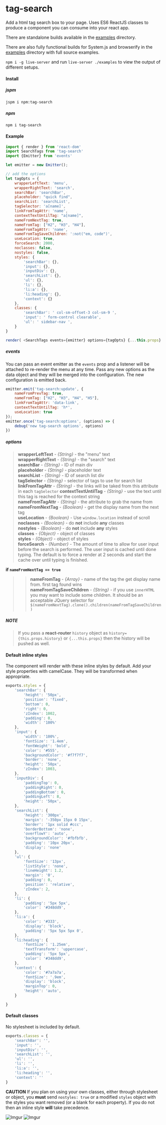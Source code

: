 # tag-search 

Add a html tag search box to your page.  Uses ES6 ReactJS classes to produce a component you can consume into your react app.

There are standalone builds available in the [examples](https://github.com/snowkeeper/tag-search/tree/master/examples) directory.

There are also fully functional builds for System.js and browserify in the  [examples](https://github.com/snowkeeper/tag-search/tree/master/examples) directory with full source examples.

`npm i -g live-server` and run `live-server ./examples` to view the output of different setups. 


#### Install
##### jspm
```bash
jspm i npm:tag-search
```
##### npm
```
npm i tag-search
```

#### Example
```javascript
import { render } from 'react-dom'
import SearchTags from 'tag-search'
import {Emitter} from 'events'

let emitter = new Emitter();

// add the options
let tagOpts = {
	wrapperLeftText: 'menu',
	wrapperRightText: 'search',
	searchBar: 'searchBar',
	placeholder: "quick find",
	searchList: 'searchList',
	tagSelector: 'a[name]',
    linkFromTagAttr: 'name',
	contextTextUntilTag: "a[name]",
	nameFromNextTag: true,
    nameFromTag: ["H2", "H3", "H4"],
	nameFromTagAttr: 'name',
	nameFromTagSaveChildren: ':not("em, code")',
	useLocation: true,
    forceSearch: 2000,
	noclasses: false,
	nostyles: false,
	styles: {
		'searchBar': {},
		'input': {},
		'inputDiv': {},
		'searchList': {},
		'ul': {},
		'li': {},
		'li:a': {},
		'li:heading': {},
		'context': {}
	},
	classes: {
		'searchBar': ' col-sm-offset-3 col-sm-9 ',
		'input': ' form-control clearable',
		'ul': ' sidebar-nav ',
	}
}

render( <SearchTags events={emitter} options={tagOpts} {...this.props} />, document.getElementById('anchor-search'));

```  
##### events
You can pass an event emitter as the `events` prop and a listener will be attached to re-render the menu at any time.  Pass any new options as the data object and they will be merged into the configuration.  The new configuration is emitted back.
```javascript
emitter.emit('tag-search:update', {
	nameFromPrevTag: true,
	nameFromTag: ["H2", "H3", "H4", "H5"],
	linkFromTagAttr: 'data-link',
	contextTextUntilTag: 'h*',
	useLocation: true
});
emitter.once('tag-search:options', (options) => {
	debug('new tag-search options', options)
})
```
##### options  
> **wrapperLeftText** - *{String}* -  the "menu" text  
> **wrapperRightText** - *{String}* -  the "search" text  
> **searchBar** - *{String}* - ID of main div  
> **placeholder** - *{String}* - placeholder text  
> **searchList** - *{String}* -  ID of search list div  
> **tagSelector** - *{String}* -  selector of tags to use for search list  
> **linkFromTagAttr** - *{String}* -  the links will be taked from this attribute in each `tagSelector`
> **contextTextUntilTag** - *{String}* - use the text until this tag is reached for the context string      
> **nameFromTagAttr** - *{String}* -  the attribute to grab the name from   
> **nameFromNextTag** - *{Boolean}* -  get the display name from the next tag   
> **useLocation** - *{Boolean}* -  Use `window.location` instead of scroll  
> **noclasses** - *{Boolean}* -  do **not** include **any** classes   
> **nostyles** - *{Boolean}* -  do **not** include **any** styles  
> **classes** - *{Object}* -  object of classes  
> **styles** - *{Object}* -  object of styles  
> **forceSearch** -  *{Number}* - The amount of time to allow for user input before the search is performed.  The user input is cached until done typing.  The default is to force a render at 2 seconds and start the cache over until typing is finished.

**if `nameFromNextTag == true`**
> > **nameFromTag** - *{Array}* -  name of the tag the get display name from. first tag found wins  
> > **nameFromTagSaveChildren**  - *{String}* -  if you use `innerHTML` you may want to include some children.  It should be an acceptable JQuery selector for `$(nameFromNextTag).clone().children(nameFromTagSaveChildren)`  


#####  NOTE  
> If you pass a **react-router** `history` object as  `history={this.props.history}` or `{...this.props}` then the history will be pushed as well.  



#### Default inline styles  
The component will render with these inline styles by default.  Add your style properties with camelCase.  They will be transformed when appropriate.
```javascript
exports.styles = {
	'searchBar': {
		'height': '50px',
		'position': 'fixed',
		'bottom': 0,
		'right': 0,
		'zIndex': 1002,
		'padding': 0,
		'width': '100%'
	},
	'input': {
		'width': '100%',
		'fontSize': '1.4em',
		'fontWeight': 'bold',
		'color': '#555',
		'backgroundColor': '#f7f7f7',
		'border': 'none',
		'height': '50px',
		'zIndex': 1003,
	},
	'inputDiv': {
	    'paddingTop': 0,
		'paddingRight': 0,
		'paddingBottom': 0,
		'paddingLeft': 8,
		'height': '50px',
	},
	'searchList': {
		'height': '300px',
		'margin': '-350px 15px 0 15px',
		'border': '1px solid #ccc',
		'borderBottom': 'none',
		'overflowY': 'auto',
		'backgroundColor': '#fbfbfb',
		'padding': '10px 20px',
		'display': 'none'
	},
	'ul': {
	    'fontSize': '13px',
		'listStyle': 'none',
		'lineHeight': 1.2,
		'margin': '0',
		'padding': 0,
		'position': 'relative',
		'zIndex': 2,
	},
	'li': {
		'padding': '5px 5px',
		'color': '#348dd9',
	},
	'li:a': {
		'color': '#333',
		'display': 'block',
		'padding': '5px 5px 5px 0',
	},
	'li:heading': {
		'fontSize': '1.25em',
		'textTransform': 'uppercase',
        'padding': '5px 5px',
		'color': '#348dd9',
	},
	'context': {
		'color': '#7a7a7a',
		'fontSize': '.9em',
		'display': 'block',
		'marginTop': 0,
		'height': 'auto',
	}

}

```  
#### Default classes
No stylesheet is included by default.  
```javascript
exports.classes = {
	'searchBar': '',
	'input': '',
	'inputDiv': '',
	'searchList': '',
	'ul': '',
	'li': '',
	'li:a': '',
	'li:heading': '',
	'context': ''
}
```
**CAUTION**
If you plan on using your own classes, either through  stylesheet or object,  you **must** send `nostyles: true` or a modified `styles` object with the styles you want removed (or a blank for each property).  If you do not then an inline style **will** take precedence.

![Imgur](http://i.imgur.com/rhY3BdF.png) ![Imgur](http://i.imgur.com/IkbLt6R.png?)
